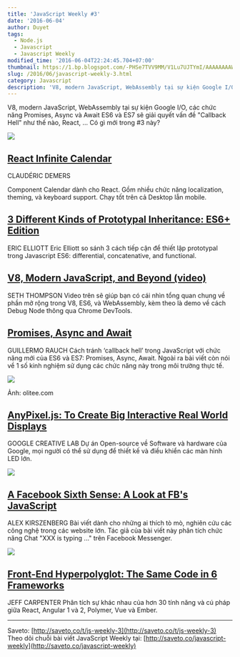 ```yaml
---
title: 'JavaScript Weekly #3'
date: '2016-06-04'
author: Duyet
tags:
  - Node.js
  - Javascript
  - Javascript Weekly
modified_time: '2016-06-04T22:24:45.704+07:00'
thumbnail: https://1.bp.blogspot.com/-PHSe7TVV9MM/V1Lu7UJTYmI/AAAAAAAAW-c/HaPQ8TWBHZMD444B2XUS8TK1iVgLoiUmQCK4B/s1600/react-infinite-calendar-duyetdev.gif
slug: /2016/06/javascript-weekly-3.html
category: Javascript
description: 'V8, modern JavaScript, WebAssembly tại sự kiện Google I/O, các chức năng Promises, Async và Await ES6 và ES7 sẽ giải quyết vấn đề "Callback Hell" như thế nào, React, ... Có gì mới trong #3 này?'
---
```


V8, modern JavaScript, WebAssembly tại sự kiện Google I/O, các chức năng Promises, Async và Await ES6 và ES7 sẽ giải quyết vấn đề "Callback Hell" như thế nào, React, ... Có gì mới trong #3 này?

[![](https://1.bp.blogspot.com/-PHSe7TVV9MM/V1Lu7UJTYmI/AAAAAAAAW-c/HaPQ8TWBHZMD444B2XUS8TK1iVgLoiUmQCK4B/s400/react-infinite-calendar-duyetdev.gif)](https://blog.duyet.net/2016/06/javascript-weekly-3.html)

## [React Infinite Calendar](http://saveto.co/dHYZil)

CLAUDÉRIC DEMERS

Component Calendar dành cho React. Gồm nhiều chức năng localization, theming, và keyboard support. Chạy tốt trên cả Desktop lẫn mobile.

## [3 Different Kinds of Prototypal Inheritance: ES6+ Edition](http://saveto.co/8wS2F2)

ERIC ELLIOTT
Eric Elliott so sánh 3 cách tiếp cận để thiết lập prototypal trong Javascript ES6: differential, concatenative, and functional.

## [V8, Modern JavaScript, and Beyond (video)](http://saveto.co/kkuiG9)

SETH THOMPSON
Video trên sẽ giúp bạn có cái nhìn tổng quan chung về phần mở rộng trong V8, ES6, và WebAssembly, kèm theo là demo về cách Debug Node thông qua Chrome DevTools.

## [Promises, Async and Await](http://saveto.co/GAoNTd)

GUILLERMO RAUCH
Cách tránh ‘callback hell’ trong JavaScript với chức năng mới của ES6 và ES7: Promises, Async, Await. Ngoài ra bài viết còn nói về 1 số kinh nghiệm sử dụng các chức năng này trong môi trường thực tế.

![](https://4.bp.blogspot.com/-OX-IYotKRfg/V1Lt5INDSDI/AAAAAAAAW-Q/R7pybLEnz3sOxrB3OdGXasuV45rlix9CgCK4B/s400/async-await.jpg)

Ảnh: olitee.com

## [AnyPixel.js: To Create Big Interactive Real World Displays](http://saveto.co/Fn7GDc)

GOOGLE CREATIVE LAB
Dự án Open-source về Software và hardware của Google, mọi người có thể sử dụng để thiết kế và điều khiển các màn hình LED lớn.

[![](https://3.bp.blogspot.com/-SzyXqoM7c3Y/V1LwWgkQJsI/AAAAAAAAW-o/NFc1_OfIZCcFidWX8cUfnWP-Xyw3DEzKACK4B/s400/buttonwall.jpg)](http://saveto.co/Fn7GDc)

## [A Facebook Sixth Sense: A Look at FB's JavaScript](http://saveto.co/0jBTAd)

ALEX KIRSZENBERG
Bài viết dành cho những ai thích tò mò, nghiên cứu các công nghệ trong các website lớn. Tác giả của bài viết này phân tích chức năng Chat "XXX is typing ..." trên Facebook Messenger.

[![](https://4.bp.blogspot.com/-MBrrKQX_axE/V1LxP5hkTnI/AAAAAAAAW-0/jqSmtrb1B7kB3_5IDJfg_JPp96FgDyaIQCK4B/s400/typing-indicator.gif)](https://4.bp.blogspot.com/-MBrrKQX_axE/V1LxP5hkTnI/AAAAAAAAW-0/jqSmtrb1B7kB3_5IDJfg_JPp96FgDyaIQCK4B/s1600/typing-indicator.gif)

## [Front-End Hyperpolyglot: The Same Code in 6 Frameworks](http://saveto.co/Qkt2ZH)

JEFF CARPENTER
Phân tích sự khác nhau của hơn 30 tính năng và cú pháp giữa React, Angular 1 và 2, Polymer, Vue và Ember.

---

Saveto: [http://saveto.co/t/js-weekly-3](http://saveto.co/t/js-weekly-3)
Theo dõi chuỗi bài viết JavaScript Weekly tại: [http://saveto.co/javascript-weekly](http://saveto.co/javascript-weekly)
